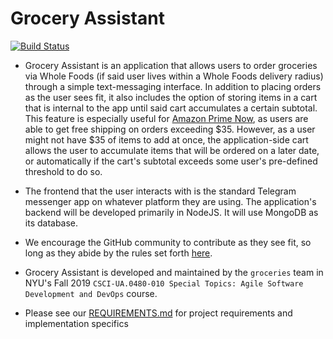 # Grocery Assistant

[![Build Status](https://travis-ci.com/nyu-software-engineering/fall-2019-groceries.svg?branch=master)](https://travis-ci.com/nyu-software-engineering/fall-2019-groceries)

- Grocery Assistant is an application that allows users to order groceries via Whole Foods (if said user lives within a Whole Foods delivery radius) through a simple text-messaging interface. In addition to placing orders as the user sees fit, it also includes the option of storing items in a cart that is internal to the app until said cart accumulates a certain subtotal. This feature is especially useful for [Amazon Prime Now](https://primenow.amazon.com/), as users are able to get free shipping on orders exceeding $35. However, as a user might not have $35 of items to add at once, the application-side cart allows the user to accumulate items that will be ordered on a later date, or automatically if the cart's subtotal exceeds some user's pre-defined threshold to do so.

- The frontend that the user interacts with is the standard Telegram messenger app on whatever platform they are using. The application's backend will be developed primarily in NodeJS. It will use MongoDB as its database.

- We encourage the GitHub community to contribute as they see fit, so long as they abide by the rules set forth [here](https://github.com/nyu-software-engineering/fall-2019-groceries/blob/master/CONTRIBUTING.md).

- Grocery Assistant is developed and maintained by the `groceries` team in NYU's Fall 2019 `CSCI-UA.0480-​010 Special Topics: Agile Software Development and DevOps` course.

- Please see our [REQUIREMENTS.md](https://github.com/nyu-software-engineering/fall-2019-groceries/blob/master/REQUIREMENTS.md) for project requirements and implementation specifics

